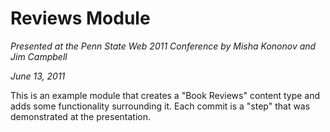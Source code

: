 Reviews Module
===============

*Presented at the Penn State Web 2011 Conference by Misha Kononov and Jim Campbell*

*June 13, 2011*

This is an example module that creates a "Book Reviews" content type and adds
some functionality surrounding it. Each commit is a "step" that was 
demonstrated at the presentation.